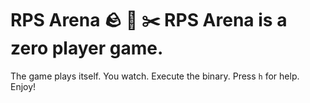 # RPS Arena 🪨 📄 ✂️ RPS Arena is a zero player game. 
The game plays itself. You watch.
Execute the binary. Press `h` for help. Enjoy!